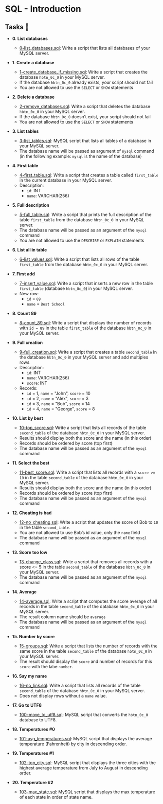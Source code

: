 # SQL - Introduction

## Tasks :page_with_curl:

* **0. List databases**
  * [0-list_databases.sql](./0-list_databases.sql): Write a script that lists all databases of your MySQL server.

* **1. Create a database**
  * [1-create_database_if_missing.sql](./1-create_database_if_missing.sql): Write a script that creates the database `hbtn_0c_0` in your MySQL server.
  * If the database `hbtn_0c_0` already exists, your script should not fail
  * You are not allowed to use the `SELECT` or `SHOW` statements

* **2. Delete a database**
  * [2-remove_databases.sql](./2-remove_databases.sql): Write a script that deletes the database `hbtn_0c_0` in your MySQL server.
  * If the database `hbtn_0c_0` doesn’t exist, your script should not fail
  * You are not allowed to use the `SELECT` or `SHOW` statements

* **3. List tables**
  * [3-list_tables.sql](./3-list_tables.sql): MySQL script that lists all tables of a database in your MySQL server.
  * The database name will be passed as argument of `mysql` command (in the following example: `mysql` is the name of the database)

* **4. First table**
  * [4-first_table.sql](./4-first_table.sql): Write a script that creates a table called `first_table` in the current database in your MySQL server.
  * Description:
    * `id`: INT
    * `name`: VARCHAR(256)

* **5. Full description**
  * [5-full_table.sql](./5-full_table.sql): Write a script that prints the full description of the table `first_table` from the database `hbtn_0c_0` in your MySQL server.
  * The database name will be passed as an argument of the `mysql` command
  * You are not allowed to use the `DESCRIBE` or `EXPLAIN` statements

* **6. List all in table**
  * [6-list_values.sql](./6-list_values.sql): Write a script that lists all rows of the table `first_table` from the database `hbtn_0c_0` in your MySQL server.

* **7. First add**
  * [7-insert_value.sql](./7-insert_value.sql): Write a script that inserts a new row in the table `first_table` (database `hbtn_0c_0`) in your MySQL server.
  * New row:
    * `id` = `89`
    * `name` = `Best School`

* **8. Count 89**
  * [8-count_89.sql](./8-count_89.sql): Write a script that displays the number of records with `id = 89` in the table `first_table` of the database `hbtn_0c_0` in your MySQL server.

* **9. Full creation**
  * [9-full_creation.sql](./9-full_creation.sql): Write a script that creates a table `second_table` in the database `hbtn_0c_0` in your MySQL server and add multiples rows.
  * Description:
    * `id`: INT
    * `name`: VARCHAR(256)
    * `score`: INT
  * Records:
    * `id` = 1, `name` = "John", `score` = 10
    * `id` = 2, `name` = "Alex", `score` = 3
    * `id` = 3, `name` = "Bob", `score` = 14
    * `id` = 4, `name` = "George", `score` = 8

* **10. List by best**
  * [10-top_score.sql](./10-top_score.sql): Write a script that lists all records of the table `second_table` of the database `hbtn_0c_0` in your MySQL server.
  * Results should display both the score and the name (in this order)
  * Records should be ordered by score (top first)
  * The database name will be passed as an argument of the `mysql` command

* **11. Select the best**
  * [11-best_score.sql](./11-best_score.sql): Write a script that lists all records with a `score >= 10` in the table `second_table` of the database `hbtn_0c_0` in your MySQL server.
  * Results should display both the score and the name (in this order)
  * Records should be ordered by score (top first)
  * The database name will be passed as an argument of the `mysql` command

* **12. Cheating is bad**
  * [12-no_cheating.sql](./12-no_cheating.sql): Write a script that updates the score of Bob to `10` in the table `second_table`.
  * You are not allowed to use Bob’s id value, only the `name` field
  * The database name will be passed as an argument of the `mysql` command

* **13. Score too low**
  * [13-change_class.sql](./13-change_class.sql): Write a script that removes all records with a score <= 5 in the table `second_table` of the database `hbtn_0c_0` in your MySQL server.
  * The database name will be passed as an argument of the `mysql` command

* **14. Average**
  * [14-average.sql](./14-average.sql): Write a script that computes the score average of all records in the table `second_table` of the database `hbtn_0c_0` in your MySQL server.
  * The result column name should be `average`
  * The database name will be passed as an argument of the `mysql` command

* **15. Number by score**
  * [15-groups.sql](./15-groups.sql): Write a script that lists the number of records with the same score in the table `second_table` of the database `hbtn_0c_0` in your MySQL server.
  * The result should display the `score` and number of records for this `score` with the labe `number`.

* **16. Say my name**
  * [16-no_link.sql](./16-no_link.sql): Write a script that lists all records of the table `second_table` of the database `hbtn_0c_0` in your MySQL server.
  * Does not display rows without a `name` value.

* **17. Go to UTF8**
  * [100-move_to_utf8.sql](./100-move_to_utf8.sql): MySQL script that converts the `hbtn_0c_0`
  database to UTF8.

* **18. Temperatures #0**
  * [101-avg_temperatures.sql](./101-avg_temperatures.sql): MySQL script that displays the average
  temperature (Fahrenheit) by city in descending order.

* **19. Temperatures #1**
  * [102-top_city.sql](./102-top_city.sql): MySQL script that displays the three cities with the
  highest average temperature from July to August in descending order.

* **20. Temperature #2**
  * [103-max_state.sql](./103-max_state.sql): MySQL script that displays the max temperature of each
  state in order of state name.
